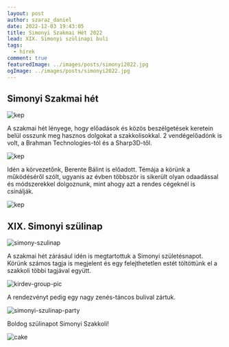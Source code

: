 ```yaml
---
layout: post
author: szaraz_daniel
date: 2022-12-03 19:43:05
title: Simonyi Szakmai Hét 2022
lead: XIX. Simonyi szülinapi buli
tags:
  - hírek
comment: true
featuredImage: ../images/posts/simonyi2022.jpg
ogImage: ../images/posts/simonyi2022.jpg
---
```


## Simonyi Szakmai hét

![kep](https://warp.sch.bme.hu/images/20221107_212238_vilmazsuzsi)

A szakmai hét lényege, hogy előadások és közös beszélgetések keretein belül osszunk meg hasznos dolgokat a szakkolisokkal.
2 vendégelőadónk is volt, a Brahman Technologies-tól és a Sharp3D-től.

![kep](https://warp.sch.bme.hu/images/20221109_211755_mszrsblnt)

Idén a körvezetőnk, Berente Bálint is előadott. Témája a körünk a működéséről szólt, ugyanis az évben többször is sikerült olyan odaadással és módszerekkel dolgoznunk, mint ahogy azt a rendes cégeknél is csinálják.

![kep](https://warp.sch.bme.hu/images/20221107_235117_vilmazsuzsi)

## XIX. Simonyi szülinap

![simony-szulinap](https://warp.sch.bme.hu/images/20221111_202635_ppeti)

A szakmai hét zárásául idén is megtartottuk a Simonyi születésnapot.
Körünk számos tagja is megjelent és egy felejthetetlen estét töltöttünk el a szakkoli többi tagjával együtt.

![kirdev-group-pic](https://warp.sch.bme.hu/images/20221111_220636_nmsd)

A rendezvényt pedig egy nagy zenés-táncos bulival zártuk.

![simonyi-szulinap-party](https://warp.sch.bme.hu/images/20221112_014049_endre)

Boldog szülinapot Simonyi Szakkoli!

![cake](https://warp.sch.bme.hu/images/20221111_234311_mszrsblnt)
